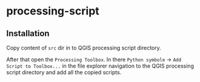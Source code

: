 # processing-script

## Installation

Copy content of `src` dir in to QGIS processing script directory.

After that open the `Processing Toolbox`. In there `Python symbole` -> `Add Script to Toolbox...` in the file explorer navigation to the QGIS processing script directory and add all the copied scripts.
